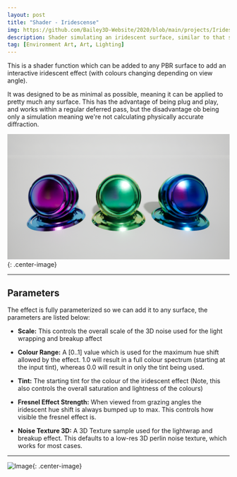 ```yaml
---
layout: post
title: "Shader - Iridescense"
img: https://github.com/Bailey3D-Website/2020/blob/main/projects/Iridescent%20Shader/thumb.png?raw=true # Add image post (optional)
description: Shader simulating an iridescent surface, similar to that seen in Oil and Beetle shells.
tag: [Environment Art, Art, Lighting]
---
```


This is a shader function which can be added to any PBR surface to add an interactive iridescent effect (with colours changing depending on view angle).

It was designed to be as minimal as possible, meaning it can be applied to pretty much any surface. This has the advantage of being plug and play, and works within a regular deferred pass, but the disadvantage ob being only a simulation meaning we're not calculating physically accurate diffraction.

![Image](https://github.com/Bailey3D-Website/2020/blob/main/projects/Iridescent%20Shader/materials.png?raw=true){: .center-image}

------

## Parameters

The effect is fully parameterized so we can add it to any surface, the parameters are listed below:

- __Scale:__ This controls the overall scale of the 3D noise used for the light wrapping and breakup affect

- __Colour Range:__ A [0..1] value which is used for the maximum hue shift allowed by the effect. 1.0 will result in a full colour spectrum (starting at the input tint), whereas 0.0 will result in only the tint being used.

- __Tint:__ The starting tint for the colour of the iridescent effect (Note, this also controls the overall saturation and lightness of the colours)

- __Fresnel Effect Strength:__ When viewed from grazing angles the iridescent hue shift is always bumped up to max. This controls how visible the fresnel effect is.

- __Noise Texture 3D:__ A 3D Texture sample used for the lightwrap and breakup effect. This defaults to a low-res 3D perlin noise texture, which works for most cases.

------

![Image](https://github.com/Bailey3D-Website/2020/blob/main/projects/Iridescent%20Shader/iridescent_gif.gif?raw=true){: .center-image}